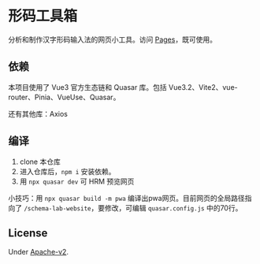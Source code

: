 # 形码工具箱

分析和制作汉字形码输入法的网页小工具。访问 [Pages](https://yyb1rd.github.io/schema-lab-website)，既可使用。

## 依赖
本项目使用了 Vue3 官方生态链和 Quasar 库。包括 Vue3.2、Vite2、vue-router、Pinia、VueUse、Quasar。

还有其他库：Axios

## 编译
1. clone 本仓库
2. 进入仓库后，`npm i` 安装依赖。
3. 用 `npx quasar dev` 可 HRM 预览网页

小技巧：用 `npx quasar build -m pwa` 编译出pwa网页。目前网页的全局路径指向了 `/schema-lab-website`，要修改，可编辑 `quasar.config.js` 中的70行。


## License
Under [Apache-v2](LICENSE).
